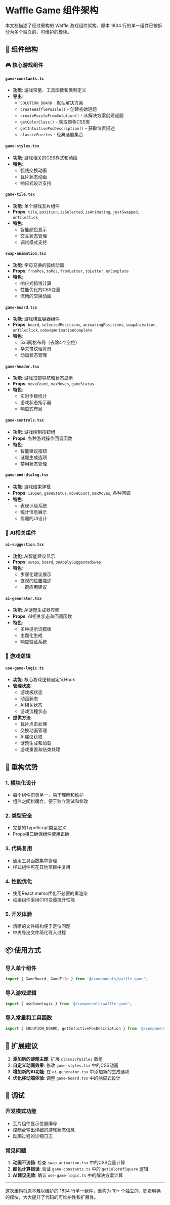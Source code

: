 # Waffle Game 组件架构

本文档描述了经过重构的 Waffle 游戏组件架构。原本 1834 行的单一组件已被拆分为多个独立的、可维护的模块。

## 📁 组件结构

### 🎮 核心游戏组件

#### `game-constants.ts`
- **功能**: 游戏常量、工具函数和类型定义
- **导出**: 
  - `SOLUTION_BOARD` - 默认解决方案
  - `createWafflePuzzle()` - 创建初始谜题
  - `createPuzzleFromSolution()` - 从解决方案创建谜题
  - `getColorClass()` - 获取颜色CSS类
  - `getIntuitivePosDescription()` - 获取位置描述
  - `classicPuzzles` - 经典谜题集合

#### `game-styles.tsx`
- **功能**: 游戏相关的CSS样式和动画
- **特色**: 
  - 弧线交换动画
  - 瓦片状态动画
  - 响应式设计支持

#### `game-tile.tsx`
- **功能**: 单个游戏瓦片组件
- **Props**: `tile`, `position`, `isSelected`, `isAnimating`, `justSwapped`, `onTileClick`
- **特色**: 
  - 智能颜色显示
  - 交互状态管理
  - 调试模式支持

#### `swap-animation.tsx`
- **功能**: 字母交换的弧线动画
- **Props**: `fromPos`, `toPos`, `fromLetter`, `toLetter`, `onComplete`
- **特色**: 
  - 响应式弧线计算
  - 性能优化的CSS变量
  - 流畅的交换动画

#### `game-board.tsx`
- **功能**: 游戏棋盘容器组件
- **Props**: `board`, `selectedPositions`, `animatingPositions`, `swapAnimation`, `onTileClick`, `onSwapAnimationComplete`
- **特色**: 
  - 5x5网格布局（去除4个空位）
  - 华夫饼纹理背景
  - 动画状态管理

#### `game-header.tsx`
- **功能**: 游戏顶部导航和状态显示
- **Props**: `moveCount`, `maxMoves`, `gameStatus`
- **特色**: 
  - 实时步数统计
  - 游戏状态指示器
  - 响应式布局

#### `game-controls.tsx`
- **功能**: 游戏控制按钮组
- **Props**: 各种游戏操作回调函数
- **特色**: 
  - 智能建议按钮
  - 谜题生成选项
  - 禁用状态管理

#### `game-end-dialog.tsx`
- **功能**: 游戏结束弹框
- **Props**: `isOpen`, `gameStatus`, `moveCount`, `maxMoves`, 各种回调
- **特色**: 
  - 表现评级系统
  - 统计信息展示
  - 优雅的UI设计

### 🤖 AI相关组件

#### `ai-suggestion.tsx`
- **功能**: AI智能建议显示
- **Props**: `swaps`, `board`, `onApplySuggestedSwap`
- **特色**: 
  - 步骤化建议展示
  - 直观的位置描述
  - 一键应用建议

#### `ai-generator.tsx`
- **功能**: AI谜题生成器界面
- **Props**: AI相关状态和回调函数
- **特色**: 
  - 多种提示词模板
  - 主题化生成
  - 响应验证系统

### 🧠 游戏逻辑

#### `use-game-logic.ts`
- **功能**: 核心游戏逻辑自定义Hook
- **管理状态**: 
  - 游戏板状态
  - 动画状态
  - AI相关状态
  - 游戏流程状态
- **提供方法**: 
  - 瓦片点击处理
  - 交换动画管理
  - AI建议获取
  - 谜题生成和加载
  - 游戏重置和结束处理

## 🔄 重构优势

### 1. **模块化设计**
- 每个组件职责单一，易于理解和维护
- 组件之间松耦合，便于独立测试和修改

### 2. **类型安全**
- 完整的TypeScript类型定义
- Props接口确保组件使用正确

### 3. **代码复用**
- 通用工具函数集中管理
- 样式组件可在其他项目中复用

### 4. **性能优化**
- 使用React.memo优化不必要的重渲染
- 动画组件采用CSS变量提升性能

### 5. **开发体验**
- 清晰的文件结构便于定位问题
- 中央导出文件简化导入过程

## 📦 使用方式

### 导入单个组件
```typescript
import { GameBoard, GameTile } from '@/components/waffle-game';
```

### 导入游戏逻辑
```typescript
import { useGameLogic } from '@/components/waffle-game';
```

### 导入常量和工具函数
```typescript
import { SOLUTION_BOARD, getIntuitivePosDescription } from '@/components/waffle-game';
```

## 🚀 扩展建议

1. **添加新的谜题主题**: 扩展 `classicPuzzles` 数组
2. **自定义动画效果**: 修改 `game-styles.tsx` 中的CSS动画
3. **增加新的AI功能**: 在 `ai-generator.tsx` 中添加新的生成选项
4. **优化移动端体验**: 调整 `game-board.tsx` 中的响应式设计

## 🐛 调试

### 开发模式功能
- 瓦片组件显示位置编号
- 控制台输出详细的游戏状态信息
- 动画过程的详细日志

### 常见问题
1. **动画不流畅**: 检查 `swap-animation.tsx` 中的CSS变量计算
2. **颜色计算错误**: 验证 `game-constants.ts` 中的 `getColorOfSquare` 逻辑
3. **AI建议无效**: 确认 `use-game-logic.ts` 中的解决方案计算

---

这次重构将原本难以维护的 1834 行单一组件，重构为 10+ 个独立的、职责明确的模块，大大提升了代码的可维护性和扩展性。 